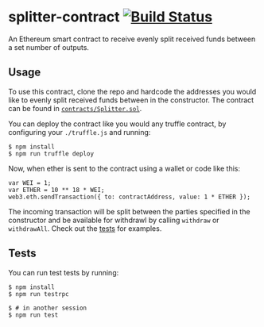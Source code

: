 splitter-contract [![Build Status][build-status-image]][build-status]
=================

An Ethereum smart contract to receive evenly split received funds between a set
number of outputs.

Usage
-----
To use this contract, clone the repo and hardcode the addresses you would like
to evenly split received funds between in the constructor. The contract can be
found in [`contracts/Splitter.sol`][contract].

You can deploy the contract like you would any truffle contract, by configuring
your `./truffle.js` and running:

    $ npm install
    $ npm run truffle deploy

Now, when ether is sent to the contract using a wallet or code like this:

    var WEI = 1;
    var ETHER = 10 ** 18 * WEI;
    web3.eth.sendTransaction({ to: contractAddress, value: 1 * ETHER });

The incoming transaction will be split between the parties specified in the
constructor and be available for withdrawl by calling `withdraw` or
`withdrawAll`. Check out the [tests] for examples.

Tests
-----
You can run test tests by running:

    $ npm install
    $ npm run testrpc

    $ # in another session
    $ npm run test

[contract]: contracts/Splitter.sol
[tests]: test/splitter.js

[build-status-image]: https://travis-ci.org/0xcaff/splitter-contract.svg?branch=master
[build-status]: https://travis-ci.org/0xcaff/splitter-contract
